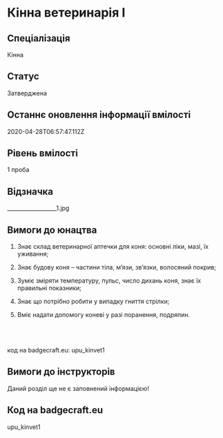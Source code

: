 # Кінна ветеринарія I

## Спеціалізація

Кінна

## Статус

Затверджена

## Останнє оновлення інформації вмілості

2020-04-28T06:57:47.112Z

## Рівень вмілості

1 проба

## Відзначка

__________________1.jpg

## Вимоги до юнацтва

<ol><li><p>Знає
					склад ветеринарної аптечки для коня:
					основні ліки, мазі, їх уживання;</p>
					</li><li>
<p>Знає
					будову коня – частини тіла, м’язи,
					зв’язки, волосяний покрив;</p>
					</li><li>
<p>Зуміє
					зміряти температуру, пульс, число
					дихань коня, знає їх правильні
					показники;</p>
					</li><li>
<p>Знає
					що потрібно робити у випадку гниття
					стрілки;</p>
					</li><li>
<p>Вміє
					надати допомогу коневі у разі
					поранення, подряпин.</p></li></ol><div><span><br><br><br></span>код на badgecraft.eu: upu_kinvet1<br></div>

## Вимоги до інструкторів

Даний розділ ще не є заповнений інформацією!

## Код на badgecraft.eu

upu_kinvet1